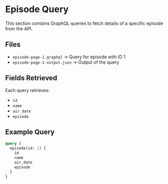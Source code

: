 # Episode Query

This section contains GraphQL queries to fetch details of a specific episode from the API.

## Files
- `episode-page-1.graphql` → Query for episode with ID 1
- `episode-page-1-output.json` → Output of the query

## Fields Retrieved
Each query retrieves:
- `id`
- `name`
- `air_date`
- `episode`

## Example Query
```graphql
query {
  episode(id: 1) {
    id
    name
    air_date
    episode
  }
}
